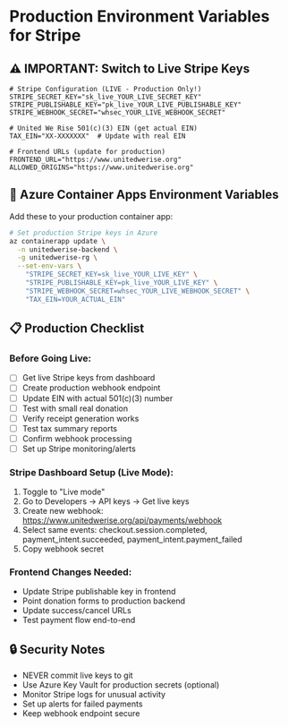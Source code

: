 # Production Environment Variables for Stripe

## ⚠️ IMPORTANT: Switch to Live Stripe Keys

```env
# Stripe Configuration (LIVE - Production Only!)
STRIPE_SECRET_KEY="sk_live_YOUR_LIVE_SECRET_KEY"
STRIPE_PUBLISHABLE_KEY="pk_live_YOUR_LIVE_PUBLISHABLE_KEY" 
STRIPE_WEBHOOK_SECRET="whsec_YOUR_LIVE_WEBHOOK_SECRET"

# United We Rise 501(c)(3) EIN (get actual EIN)
TAX_EIN="XX-XXXXXXX"  # Update with real EIN

# Frontend URLs (update for production)
FRONTEND_URL="https://www.unitedwerise.org"
ALLOWED_ORIGINS="https://www.unitedwerise.org"
```

## 🔧 Azure Container Apps Environment Variables

Add these to your production container app:

```bash
# Set production Stripe keys in Azure
az containerapp update \
  -n unitedwerise-backend \
  -g unitedwerise-rg \
  --set-env-vars \
    "STRIPE_SECRET_KEY=sk_live_YOUR_LIVE_KEY" \
    "STRIPE_PUBLISHABLE_KEY=pk_live_YOUR_LIVE_KEY" \
    "STRIPE_WEBHOOK_SECRET=whsec_YOUR_LIVE_WEBHOOK_SECRET" \
    "TAX_EIN=YOUR_ACTUAL_EIN"
```

## 📋 Production Checklist

### Before Going Live:
- [ ] Get live Stripe keys from dashboard
- [ ] Create production webhook endpoint
- [ ] Update EIN with actual 501(c)(3) number
- [ ] Test with small real donation
- [ ] Verify receipt generation works
- [ ] Test tax summary reports
- [ ] Confirm webhook processing
- [ ] Set up Stripe monitoring/alerts

### Stripe Dashboard Setup (Live Mode):
1. Toggle to "Live mode" 
2. Go to Developers → API keys → Get live keys
3. Create new webhook: https://www.unitedwerise.org/api/payments/webhook
4. Select same events: checkout.session.completed, payment_intent.succeeded, payment_intent.payment_failed
5. Copy webhook secret

### Frontend Changes Needed:
- Update Stripe publishable key in frontend
- Point donation forms to production backend
- Update success/cancel URLs
- Test payment flow end-to-end

## 🔒 Security Notes

- NEVER commit live keys to git
- Use Azure Key Vault for production secrets (optional)
- Monitor Stripe logs for unusual activity
- Set up alerts for failed payments
- Keep webhook endpoint secure